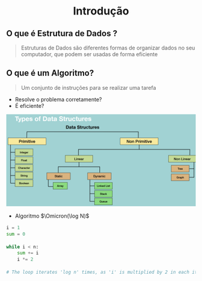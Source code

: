 <h1 style="text-align: center;">Introdução </h1>


## O que é Estrutura de Dados ?

> Estruturas de Dados são diferentes formas de organizar dados no seu computador, que podem ser usadas de forma eficiente

## O que é um Algoritmo?
> Um conjunto de instruções para se realizar uma tarefa

- Resolve o problema corretamente?
- É eficiente? 

![Tipos de Estrutura](img/TiposEstrutura.png)  


- Algoritmo $\Omicron(\log N)$  

```python
i = 1
sum = 0

while i < n:
    sum += i 
    i *= 2

# The loop iterates 'log n' times, as 'i' is multiplied by 2 in each iteration. The time complexity is O(log n).
```

